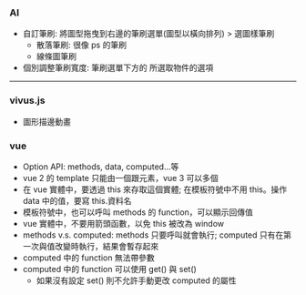 ### AI

- 自訂筆刷: 將圖型拖曳到右邊的筆刷選單(圖型以橫向排列) > 選圖樣筆刷
  - 散落筆刷: 很像 ps 的筆刷
  - 線條圖筆刷
- 個別調整筆刷寬度: 筆刷選單下方的 所選取物件的選項

---

### vivus.js

- 圖形描邊動畫

### vue

- Option API: methods, data, computed...等
- vue 2 的 template 只能由一個跟元素，vue 3 可以多個
- 在 vue 實體中，要透過 this 來存取這個實體; 在模板符號中不用 this。操作 data 中的值，要寫 this.資料名
- 模板符號中，也可以呼叫 methods 的 function，可以顯示回傳值
- vue 實體中，不要用箭頭函數，以免 this 被改為 window
- methods v.s. computed: methods 只要呼叫就會執行; computed 只有在第一次與值改變時執行，結果會暫存起來
- computed 中的 function 無法帶參數
- computed 中的 function 可以使用 get() 與 set()
  - 如果沒有設定 set() 則不允許手動更改 computed 的屬性
